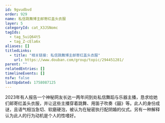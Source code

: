 ```yaml
---
id: 9gvudbvd
order: 929
name: 私信跳舞博主邮寄红盖头衣服
layer: 5
categoryId: cat_X3JSNomc
tagIds:
  - tag_5uiQ64t5
  - tag_Z-cEla6x
aliases: []
titledLinks:
  - title: "相关链接: 私信跳舞博主邮寄红盖头衣服"
    url: https://www.douban.com/group/topic/294451281/
parent: ""
relatedEntries: []
timelineEvents: []
nsfw: false
lastUpdated: 1758087125
---
```


2023年有人报告一个神秘网友长达一两年间到处私信舞蹈与乐器主播，恳求给她们邮寄红盖头衣服，并让这些主播穿着跳舞、用笛子吹奏《囍》等。此人的身份成谜，且语气相当急切、软磨硬泡，被认为在秘密执行配阴婚的仪式。另有一种解释认为此人的行为动机是个人的性嗜好。